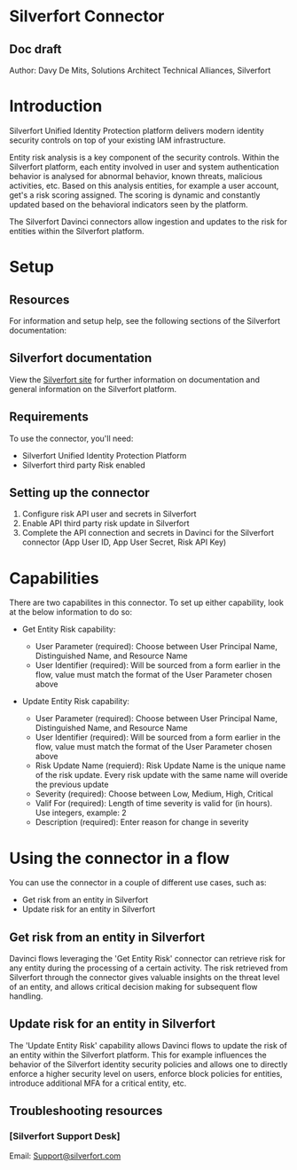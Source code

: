 # Silverfort Connector

## Doc draft

Author: Davy De Mits, Solutions Architect Technical Alliances,  Silverfort



# Introduction

Silverfort Unified Identity Protection platform delivers modern identity security controls on top of your existing IAM infrastructure. 

Entity risk analysis is a key component of the security controls. Within the Silverfort platform, each entity involved in user and system authentication behavior is analysed for abnormal behavior, known threats, malicious activities, etc. 
Based on this analysis entities, for example a user account, get's a risk scoring assigned. The scoring is dynamic and constantly updated based on the behavioral indicators seen by the platform.

The Silverfort Davinci connectors allow ingestion and updates to the risk for entities within the Silverfort platform.



# Setup

## Resources

For information and setup help, see the following sections of the Silverfort documentation:


## Silverfort documentation
View the [Silverfort site](https://docs.silverfort.com) for further information on documentation and general information on the Silverfort platform.


## Requirements

To use the connector, you'll need:

* Silverfort Unified Identity Protection Platform
* Silverfort third party Risk enabled

## Setting up the connector

1. Configure risk API user and secrets in Silverfort
2. Enable API third party risk update in Silverfort
3. Complete the API connection and secrets in Davinci for the Silverfort connector (App User ID, App User Secret, Risk API Key)

# Capabilities
There are two capabilites in this connector. To set up either capability, look at the below information to do so:

* Get Entity Risk capability:
  * User Parameter (required): Choose between User Principal Name, Distinguished Name, and Resource Name
  * User Identifier (required): Will be sourced from a form earlier in the flow, value must match the format of the User Parameter chosen above
 
* Update Entity Risk capability:
  * User Parameter (required): Choose between User Principal Name, Distinguished Name, and Resource Name
  * User Identifier (required): Will be sourced from a form earlier in the flow, value must match the format of the User Parameter chosen above
  * Risk Update Name (requierd): Risk Update Name is the unique name of the risk update. Every risk update with the same name will overide the previous update
  * Severity (required): Choose between Low, Medium, High, Critical
  * Valif For (required): Length of time severity is valid for (in hours). Use integers, example: 2
  * Description (required): Enter reason for change in severity


# Using the connector in a flow

You can use the connector in a couple of different use cases, such as:
- Get risk from an entity in Silverfort
- Update risk for an entity in Silverfort


## Get risk from an entity in Silverfort

Davinci flows leveraging the 'Get Entity Risk' connector can retrieve risk for any entity during the processing of a certain activity. The risk retrieved from Silverfort through the connector gives valuable insights on the threat level of an entity, and allows critical decision making for subsequent flow handling.


## Update risk for an entity in Silverfort

The 'Update Entity Risk' capability allows Davinci flows to update the risk of an entity within the Silverfort platform. This for example influences the behavior of the Silverfort identity security policies and allows one to directly enforce a higher security level on users, enforce block policies for entities, introduce additional MFA for a critical entity, etc.


## Troubleshooting resources

### [Silverfort Support Desk]

Email: Support@silverfort.com
